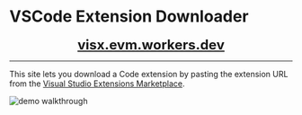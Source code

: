 # VSCode Extension Downloader

<p align="center">
<a href="https://visx.evm.workers.dev" target="_blank" rel="noopener noreferrer" style="font-size: 1.5rem; font-weight: bold;">visx.evm.workers.dev</a>
</p>

___

This site lets you download a Code extension by pasting the extension URL from the [Visual Studio Extensions Marketplace](https://marketplace.visualstudio.com).

![demo walkthrough](https://github.com/user-attachments/assets/424ba4a6-1f8e-4f2e-84e1-53478d9b8073)
